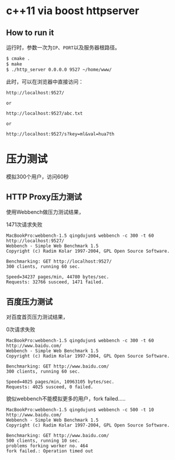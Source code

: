 # c++11 via boost httpserver

## How to run it

运行时，参数一次为`IP`、`PORT`以及服务器根路径。

```bash
$ cmake .
$ make
$ ./http_server 0.0.0.0 9527 ~/home/www/
```

此时，可以在浏览器中直接访问：
```
http://localhost:9527/

or 

http://localhost:9527/abc.txt

or 

http://localhost:9527/s?key=ml&val=hua7th
```


# 压力测试

模拟300个用户，访问60秒

## HTTP Proxy压力测试
使用Webbench做压力测试结果，

1471次请求失败
```
MacBookPro:webbench-1.5 qingdujun$ webbench -c 300 -t 60 http://localhost:9527/
Webbench - Simple Web Benchmark 1.5
Copyright (c) Radim Kolar 1997-2004, GPL Open Source Software.

Benchmarking: GET http://localhost:9527/
300 clients, running 60 sec.

Speed=34237 pages/min, 44780 bytes/sec.
Requests: 32766 susceed, 1471 failed.
```

## 百度压力测试

对百度首页压力测试结果，

0次请求失败
```
MacBookPro:webbench-1.5 qingdujun$ webbench -c 300 -t 60 http://www.baidu.com/
Webbench - Simple Web Benchmark 1.5
Copyright (c) Radim Kolar 1997-2004, GPL Open Source Software.

Benchmarking: GET http://www.baidu.com/
300 clients, running 60 sec.

Speed=4025 pages/min, 10963105 bytes/sec.
Requests: 4025 susceed, 0 failed.
```

貌似webbench不能模拟更多的用户，fork failed.....
```
MacBookPro:webbench-1.5 qingdujun$ webbench -c 500 -t 10 http://www.baidu.com/
Webbench - Simple Web Benchmark 1.5
Copyright (c) Radim Kolar 1997-2004, GPL Open Source Software.

Benchmarking: GET http://www.baidu.com/
500 clients, running 10 sec.
problems forking worker no. 464
fork failed.: Operation timed out
```
